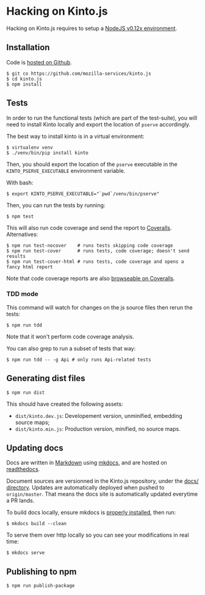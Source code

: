 # Hacking on Kinto.js

Hacking on Kinto.js requires to setup a [NodeJS v0.12x environment](https://nodejs.org/download/).

## Installation

Code is [hosted on Github](https://github.com/mozilla-services/kinto.js).

    $ git co https://github.com/mozilla-services/kinto.js
    $ cd kinto.js
    $ npm install

## Tests

In order to run the functional tests (which are part of the test-suite), you
will need to install Kinto locally and export the location of `pserve`
accordingly.

The best way to install kinto is in a virtual environment:

    $ virtualenv venv
    $ ./venv/bin/pip install kinto

Then, you should export the location of the `pserve` executable in the
`KINTO_PSERVE_EXECUTABLE` environment variable.

With bash:

    $ export KINTO_PSERVE_EXECUTABLE="`pwd`/venv/bin/pserve"

Then, you can run the tests by running:

    $ npm test

This will also run code coverage and send the report to [Coveralls](http://coveralls.io/). Alternatives:

    $ npm run test-nocover    # runs tests skipping code coverage
    $ npm run test-cover      # runs tests, code coverage; doesn't send results
    $ npm run test-cover-html # runs tests, code coverage and opens a fancy html report

Note that code coverage reports are also [browseable on Coveralls](https://coveralls.io/r/mozilla-services/kinto.js).

### TDD mode

This command will watch for changes on the js source files then rerun the tests:

    $ npm run tdd

Note that it won't perform code coverage analysis.

You can also grep to run a subset of tests that way:

    $ npm run tdd -- -g Api # only runs Api-related tests

## Generating dist files

    $ npm run dist

This should have created the following assets:

-  `dist/kinto.dev.js`: Developement version, unminified, embedding source maps;
-  `dist/kinto.min.js`: Production version, minified, no source maps.

## Updating docs

Docs are written in [Markdown](http://daringfireball.net/projects/markdown/syntax) using [mkdocs](http://www.mkdocs.org/), and are hosted on [readthedocs](https://readthedocs.org/).

Document sources are versionned in the Kinto.js repository, under the [docs/ directory](https://github.com/mozilla-services/kinto.js/tree/master/docs). Updates are automatically deployed when pushed to `origin/master`. That means the docs site is automatically updated everytime a PR lands.

To build docs locally, ensure mkdocs is [properly installed](http://www.mkdocs.org/#installation), then run:

    $ mkdocs build --clean

To serve them over http locally so you can see your modifications in real time:

    $ mkdocs serve

## Publishing to npm

    $ npm run publish-package
